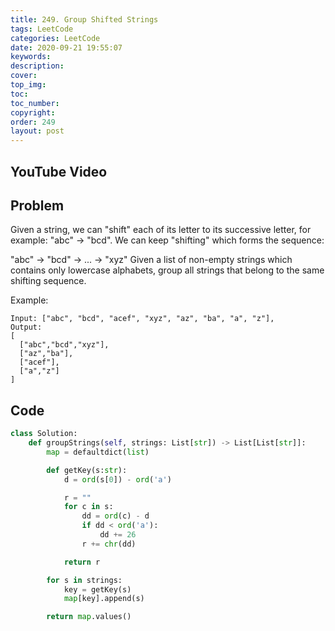 ```yaml
---
title: 249. Group Shifted Strings
tags: LeetCode
categories: LeetCode
date: 2020-09-21 19:55:07
keywords:
description:
cover:
top_img:
toc:
toc_number:
copyright:
order: 249
layout: post
---
```


## YouTube Video

## Problem

Given a string, we can "shift" each of its letter to its successive letter, for example: "abc" -> "bcd". We can keep "shifting" which forms the sequence:

"abc" -> "bcd" -> ... -> "xyz"
Given a list of non-empty strings which contains only lowercase alphabets, group all strings that belong to the same shifting sequence.

Example:

```
Input: ["abc", "bcd", "acef", "xyz", "az", "ba", "a", "z"],
Output:
[
  ["abc","bcd","xyz"],
  ["az","ba"],
  ["acef"],
  ["a","z"]
]
```

## Code

```python
class Solution:
    def groupStrings(self, strings: List[str]) -> List[List[str]]:
        map = defaultdict(list)

        def getKey(s:str):
            d = ord(s[0]) - ord('a')

            r = ""
            for c in s:
                dd = ord(c) - d
                if dd < ord('a'):
                    dd += 26
                r += chr(dd)

            return r

        for s in strings:
            key = getKey(s)
            map[key].append(s)

        return map.values()
```
